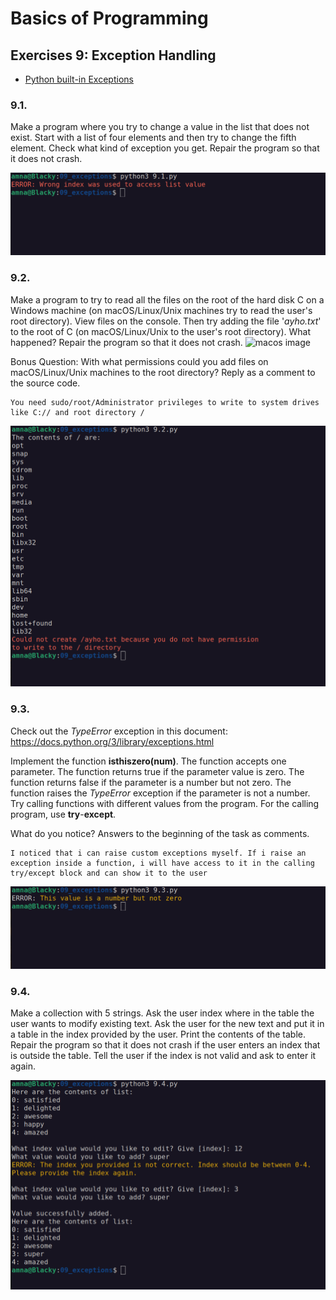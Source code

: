  # Basics of Programming

## Exercises 9: Exception Handling

- [Python built-in Exceptions](https://docs.python.org/3/library/exceptions.html)

### 9.1.
Make a program where you try to change a value in the list that does not exist. Start with a list of four elements and then try to change the fifth element. Check what kind of exception you get.
Repair the program so that it does not crash.

![Screenshot 9.1](9.1.png)

### 9.2.
Make a program to try to read all the files on the root of the hard disk C on a Windows machine (on macOS/Linux/Unix machines try to read the user's root directory). View files on the console. Then try adding the file '*ayho.txt*' to the root of C (on macOS/Linux/Unix to the user's root directory).
What happened? Repair the program so that it does not crash.
![macos image](https://gitlab.labranet.jamk.fi/ttc2030/basics-of-programming/-/raw/master/exercises/img/macos.png)

Bonus Question: With what permissions could you add files on macOS/Linux/Unix machines to the root directory? Reply as a comment to the source code.

```
You need sudo/root/Administrator privileges to write to system drives like C:// and root directory /
```

![Screenshot 9.2](9.2.png)

### 9.3.
Check out the *TypeError* exception in this document:
https://docs.python.org/3/library/exceptions.html

Implement the function **isthiszero(num)**. The function accepts one parameter. The function returns true if the parameter value is zero. The function returns false if the parameter is a number but not zero. The function raises the *TypeError* exception if the parameter is not a number. Try calling functions with different values from the program. For the calling program, use **try**-**except**.

 What do you notice? Answers to the beginning of the task as comments.

```
I noticed that i can raise custom exceptions myself. If i raise an exception inside a function, i will have access to it in the calling try/except block and can show it to the user
```

![Screenshot 9.3](9.3.png)

### 9.4.
Make a collection with 5 strings.
Ask the user index where in the table the user wants to modify existing text.
Ask the user for the new text and put it in a table in the index provided by the user.
Print the contents of the table.
Repair the program so that it does not crash if the user enters an index that is outside the table.
Tell the user if the index is not valid and ask to enter it again.

![Screenshot 9.4](9.4.png)
